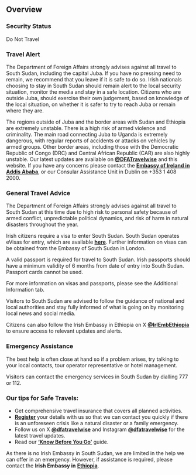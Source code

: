 ## Overview

### **Security Status**

Do Not Travel

### **Travel Alert**

The Department of Foreign Affairs strongly advises against all travel to South Sudan, including the capital Juba. If you have no pressing need to remain, we recommend that you leave if it is safe to do so. Irish nationals choosing to stay in South Sudan should remain alert to the local security situation, monitor the media and stay in a safe location. Citizens who are outside Juba, should exercise their own judgement, based on knowledge of the local situation, on whether it is safer to try to reach Juba or remain where they are.

The regions outside of Juba and the border areas with Sudan and Ethiopia are extremely unstable. There is a high risk of armed violence and criminality. The main road connecting Juba to Uganda is extremely dangerous, with regular reports of accidents or attacks on vehicles by armed groups. Other border areas, including those with the Democratic Republic of Congo (DRC) and Central African Republic (CAR) are also highly unstable. Our latest updates are available on [**@DFATravelwise**](https://twitter.com/dfatravelwise) and this website. If you have any concerns please contact the [**Embassy of Ireland in Addis Ababa**](https://www.ireland.ie/en/ethiopia/addisababa/), or our Consular Assistance Unit in Dublin on +353 1 408 2000.

### **General Travel Advice**

The Department of Foreign Affairs strongly advises against all travel to South Sudan at this time due to high risk to personal safety because of armed conflict, unpredictable political dynamics, and risk of harm in natural disasters throughout the year.

Irish citizens require a visa to enter South Sudan. South Sudan operates eVisas for entry, which are available [**here**](https://evisa.gov.ss/). Further information on visas can be obtained from the Embassy of South Sudan in London.

A valid passport is required for travel to South Sudan. Irish passports should have a minimum validity of 6 months from date of entry into South Sudan. Passport cards cannot be used.

For more information on visas and passports, please see the Additional Information tab.

Visitors to South Sudan are advised to follow the guidance of national and local authorities and stay fully informed of what is going on by monitoring local news and social media.

Citizens can also follow the Irish Embassy in Ethiopia on X [**@IrlEmbEthiopia**](https://twitter.com/IrlEmbEthiopia) to ensure access to relevant updates and alerts.

### **Emergency Assistance**

The best help is often close at hand so if a problem arises, try talking to your local contacts, tour operator representative or hotel management.

Visitors can contact the emergency services in South Sudan by dialling 777 or 112.

### **Our tips for Safe Travels:**

* Get comprehensive travel insurance that covers all planned activities.
* [**Register**](https://www.ireland.ie/en/dfa/overseas-travel/citizens-registration/) your details with us so that we can contact you quickly if there is an unforeseen crisis like a natural disaster or a family emergency.
* Follow us on X [**@dfatravelwise**](https://www.twitter.com/DFATravelWise) and Instagram [**@dfatravelwise**](https://www.instagram.com/dfatravelwise/) for the latest travel updates.
* Read our [**‘Know Before You Go’**](https://www.ireland.ie/en/dfa/overseas-travel/know-before-you-go/) guide.

As there is no Irish Embassy in South Sudan, we are limited in the help we can offer in an emergency. However, if assistance is required, please contact the **Irish Embassy in** [**Ethiopia**](https://www.ireland.ie/en/ethiopia/addisababa/).